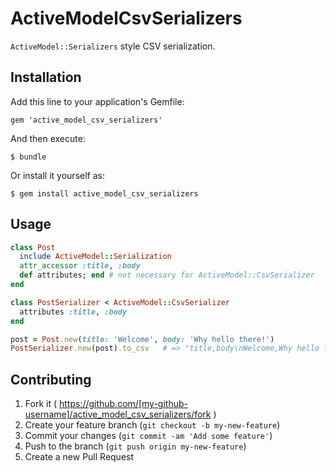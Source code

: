 # ActiveModelCsvSerializers

`ActiveModel::Serializers` style CSV serialization.

## Installation

Add this line to your application's Gemfile:

    gem 'active_model_csv_serializers'

And then execute:

    $ bundle

Or install it yourself as:

    $ gem install active_model_csv_serializers

## Usage

```ruby
class Post
  include ActiveModel::Serialization
  attr_accessor :title, :body
  def attributes; end # not necessary for ActiveModel::CsvSerializer
end

class PostSerializer < ActiveModel::CsvSerializer
  attributes :title, :body
end
```

```ruby
post = Post.new(title: 'Welcome', body: 'Why hello there!')
PostSerializer.new(post).to_csv   # => "title,body\nWelcome,Why hello there!"
```

## Contributing

1. Fork it ( https://github.com/[my-github-username]/active_model_csv_serializers/fork )
2. Create your feature branch (`git checkout -b my-new-feature`)
3. Commit your changes (`git commit -am 'Add some feature'`)
4. Push to the branch (`git push origin my-new-feature`)
5. Create a new Pull Request
